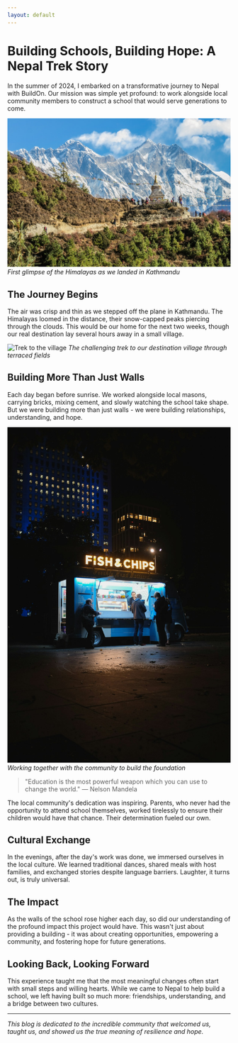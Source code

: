```yaml
---
layout: default
---
```


# Building Schools, Building Hope: A Nepal Trek Story

In the summer of 2024, I embarked on a transformative journey to Nepal with BuildOn. Our mission was simple yet profound: to work alongside local community members to construct a school that would serve generations to come.

![Himalayan Mountains](/assets/images/nepal-mountains.jpg)
*First glimpse of the Himalayas as we landed in Kathmandu*

## The Journey Begins

The air was crisp and thin as we stepped off the plane in Kathmandu. The Himalayas loomed in the distance, their snow-capped peaks piercing through the clouds. This would be our home for the next two weeks, though our real destination lay several hours away in a small village.

![Trek to the village](/assets/images/village-trek.jpg)
*The challenging trek to our destination village through terraced fields*

## Building More Than Just Walls

Each day began before sunrise. We worked alongside local masons, carrying bricks, mixing cement, and slowly watching the school take shape. But we were building more than just walls - we were building relationships, understanding, and hope.

![Building the school](/assets/images/building-school.jpg)
*Working together with the community to build the foundation*

> "Education is the most powerful weapon which you can use to change the world."
> — Nelson Mandela

The local community's dedication was inspiring. Parents, who never had the opportunity to attend school themselves, worked tirelessly to ensure their children would have that chance. Their determination fueled our own.

## Cultural Exchange

In the evenings, after the day's work was done, we immersed ourselves in the local culture. We learned traditional dances, shared meals with host families, and exchanged stories despite language barriers. Laughter, it turns out, is truly universal.

## The Impact

As the walls of the school rose higher each day, so did our understanding of the profound impact this project would have. This wasn't just about providing a building - it was about creating opportunities, empowering a community, and fostering hope for future generations.

## Looking Back, Looking Forward

This experience taught me that the most meaningful changes often start with small steps and willing hearts. While we came to Nepal to help build a school, we left having built so much more: friendships, understanding, and a bridge between two cultures.

---

*This blog is dedicated to the incredible community that welcomed us, taught us, and showed us the true meaning of resilience and hope.*
